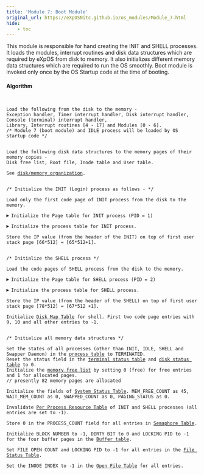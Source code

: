 ```yaml
---
title: 'Module 7: Boot Module'
original_url: https://eXpOSNitc.github.io/os_modules/Module_7.html
hide:
    - toc
---
```


This module is responsible for hand creating the INIT and SHELL processes. It loads the modules, interrupt routines and disk data structures which are required by eXpOS from disk to memory. It also initializes different memory data structures which are required to run the OS smoothly. Boot module is invoked only once by the OS Startup code at the time of booting.

#### Algorithm

<pre><code>

Load the following from the disk to the memory - 
Exception handler, Timer interrupt handler, Disk interrupt handler, Console (terminal) interrupt handler, 
Library, Interrupt routines [4 - 17] and Modules [0 - 6]. 
/* Module 7 (boot module) and IDLE process will be loaded by OS startup code */


Load the following disk data structures to the memory pages of their memory copies - 
Disk free list, Root file, Inode table and User table.

See <a href="../os_implementation.html" target="_blank">disk/memory organization</a>.


/* Initialize the INIT (Login) process as follows - */

Load only the first code page of INIT process from the disk to the memory.

<details class="code-accordion"><summary>Initialize the Page table for INIT process (PID = 1)</summary>
    Use <a href="../support_tools-files/constants.html" target="_blank">PAGE_TABLE_BASE</a> + 20 as starting address for the page table of INIT process.
    Set the memory pages 63 and 64 for library entries in the <a href="../os_design-files/process_table.html#per_page_table" target="_blank">page table</a>. Set "0100" as auxiliary information for library pages. <!--the reference bit to 0, valid bit to 1, write bit to 0.-->
    Set the first code page entry to 65 (See <a href="../os_implementation.html" target="_blank">memory organization</a>) and auxiliary information for valid code pages as "0100". <!--Set valid bit to 1 and write bit to 0.-->  
    Set the first stack page entry to 66 and auxiliary information to "0110".<!--valid bit to 1, write bit to 1. Set second stack page entry to -1 and valid bit to 0.-->
    Set remaining code pages, remaining stack page and heap pages entries to -1 and auxiliary information to "0000".
</details>
<details class="code-accordion"><summary>Initialize the process table for INIT process.</summary>
    Initialize the fields of <a href="../os_design-files/process_table.html" target="_blank">process table</a> as - TICK as 0, PID as 1, USERID as 0, STATE as CREATED,
    USER AREA PAGE NUMBER as 77 (allocated from free user space), KPTR to 0, UPTR to 4096 (starting of first user stack page), 
    PTBR to PAGE_TABLE_BASE + 20 and PTLR as 10.
</details>
Store the IP value (from the header of the INIT) on top of first user stack page [66*512] = [65*512+1].


/* Initialize the SHELL process */

Load the code pages of SHELL process from the disk to the memory.

<details class="code-accordion"><summary>Initialize the Page table for SHELL process (PID = 2)</summary>
    Use <a href="../support_tools-files/constants.html" target="_blank">PAGE_TABLE_BASE</a> + 40 as starting address for the page table of SHELL process.
    Set the memory pages 63 and 64 for library entries in the <a href="../os_design-files/process_table.html#per_page_table" target="_blank">page table</a>.
    Set "0100" as auxiliary information for library pages. <!--the reference bit to 0, valid bit to 1, write bit to 0.-->
    Set the code page entries to 67 and 68 (See <a href="../os_implementation.html" target="_blank">memory organization</a>) and auxiliary information for valid code pages as "0100". <!--Set valid bit to 1 and write bit to 0.-->  
    Allocate two memory pages 78 and 79 for user stack.
    Set the two stack page entries to allocated memory pages and auxiliary information to "0110".<!--valid bit to 1, write bit to 1. Set second stack page entry to -1 and valid bit to 0.-->
    Set remaining code pages and heap pages entries to -1 and auxiliary information to "0000".
</details>
<details class="code-accordion"><summary>Initialize the process table for SHELL process.</summary>
    Initialize the fields of <a href="../os_design-files/process_table.html" target="_blank">process table</a> as - TICK as 0, PID as 2, USERID as 0, STATE as TERMINATED,
    USER AREA PAGE NUMBER as 80 (allocated from free user space), KPTR to 0, UPTR to 4096 (starting of first user stack page), 
    PTBR to PAGE_TABLE_BASE + 40 and PTLR as 10.
</details>
Store the IP value (from the header of the SHELL) on top of first user stack page [78*512] = [67*512 +1].    

Initialize <a href="../os_design-files/process_table.html#disk_map_table" target="_blank">Disk Map Table</a> for shell. First two code page entries with 9, 10 and all other entries to -1.


/* Initialize all memory data structures */

Set the states of all processes (other than INIT, IDLE, SHELL and Swapper Daemon) in the <a href="../os_design-files/process_table.html" target="_blank">process table</a> to TERMINATED.
Reset the status field in the <a href="../os_design-files/mem_ds.html#ts_table" target="_blank">terminal status table</a> and <a href="../os_design-files/mem_ds.html#ds_table" target="_blank">disk status table</a> to 0.
Initialize the <a href="../os_design-files/mem_ds.html#mem_free_list" target="_blank">memory free list</a> by setting 0 (free) for free entries and 1 for allocated pages.
// presently 82 memory pages are allocated

Initialize the fields of <a href="../os_design-files/mem_ds.html#ss_table" target="_blank">System Status Table</a>. MEM_FREE_COUNT as 45, WAIT_MEM_COUNT as 0, SWAPPED_COUNT as 0, PAGING_STATUS as 0.

Invalidate <a href="../os_design-files/process_table.html#per_process_table" target="_blank">Per Process Resource Table</a> of INIT and SHELL processes (all entries are set to -1).

Store 0 in the PROCESS_COUNT field for all entries in <a href="../os_design-files/mem_ds.html#sem_table" target="_blank">Semaphore Table</a>.

Initialize BLOCK NUMBER to -1, DIRTY BIT to 0 and LOCKING PID to -1 for the four buffer pages in the <a href="../os_design-files/mem_ds.html#buffer_table" target="_blank">Buffer table</a>.

Set FILE OPEN COUNT and LOCKING PID to -1 for all entries in the <a href="../os_design-files/mem_ds.html#file_lock_status_table" target="_blank">File Status Table</a>. 

Set the INODE INDEX to -1 in the <a <a href="../os_design-files/mem_ds.html" target="_blank">Open File Table</a> for all entries.


</code></pre>
